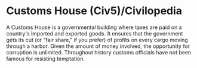# Customs House (Civ5)/Civilopedia

A Customs House is a governmental building where taxes are paid on a country's imported and exported goods. It ensures that the government gets its cut (or "fair share," if you prefer) of profits on every cargo moving through a harbor. Given the amount of money involved, the opportunity for corruption is unlimited. Throughout history customs officials have not been famous for resisting temptation.
